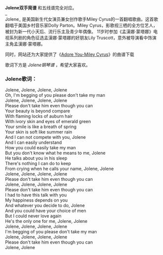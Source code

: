 

**Jolene双手简谱** 和五线谱完全对应。  
_  
Jolene_ 是美国新生代女演员兼女创作歌手Miley Cyrus的一首翻唱歌曲。这首歌翻唱于美国乡村音乐家Dolly Parton。Miley
Cyrus，影歌视三栖的全方位艺人，被封为新一代小天后、流行乐主及青少年偶像。
11岁时参加《孟漢娜·蒙塔娜》电视系列剧的角色征选孟漢娜·蒙塔娜的好朋友Lily Truscott，意外被导演看中饰演主角孟漢娜·蒙塔娜。  
  
同时，网站还为大家提供了《[Adore You-Miley Cyrus](Music-3230-Adore-You-Miley-Cyrus.html
"Adore You-Miley Cyrus")》的曲谱下载  
  
歌词下方是 _Jolene钢琴谱_ ，希望大家喜欢。

### Jolene歌词：

Jolene, Jolene, Jolene, Jolene  
Oh, I'm begging of you please don't take my man  
Jolene, Jolene, Jolene, Jolene  
Please don't take him even though you can  
Your beauty is beyond compare  
With flaming locks of auburn hair  
With ivory skin and eyes of emerald green  
Your smile is like a breath of spring  
Your skin is soft like summer rain  
And I can not compete with you, Jolene  
And I can easily understand  
How you could easily take my man  
But you don't know what he means to me, Jolene  
He talks about you in his sleep  
There's nothing I can do to keep  
From crying when he calls your name, Jolene, Jolene  
Jolene, Jolene, Jolene, Jolene  
Please don't take him even though you can  
Jolene, Jolene, Jolene, Jolene  
Please don't take him even though you can  
I had to have this talk with you  
My happiness depends on you  
And whatever you decide to do, Jolene  
And you could have your choice of men  
But I could never love again  
He's the only one for me, Jolene, Jolene  
Jolene, Jolene, Jolene, Jolene  
I'm begging of you please don't take my man  
Jolene, Jolene, Jolene, Jolene  
Please don't take him even though you can  
Jolene, Jolene

